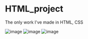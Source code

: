 # HTML_project
The only work I've made in HTML, CSS

![image](https://user-images.githubusercontent.com/54909503/130955725-8f0f9192-0341-45b0-8075-d86190d1f56e.png)
![image](https://user-images.githubusercontent.com/54909503/130955811-cb6c5f54-4860-4f07-96f3-e13041abd259.png)
![image](https://user-images.githubusercontent.com/54909503/130955851-8525391b-b117-4b8b-a857-4ddd8e9ad69e.png)



